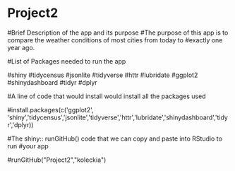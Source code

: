 # Project2

#Brief Description of the app and its purpose
#The purpose of this app is to compare the weather conditions of most cities from today to 
#exactly one year ago. 

#List of Packages needed to run the app 

#shiny
#tidycensus
#jsonlite
#tidyverse
#httr
#lubridate
#ggplot2
#shinydashboard
#tidyr
#dplyr


#A line of code that would install would install all the packages used
 
#install.packages(c('ggplot2', 'shiny','tidycensus','jsonlite','tidyverse','httr','lubridate','shinydashboard','tidyr','dplyr))
 
#The shiny:: runGitHub() code that we can copy and paste into RStudio to run 
#your app

#runGitHub("Project2","koleckia")